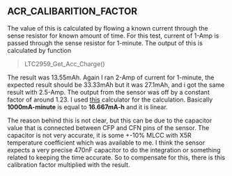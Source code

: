 ## ACR_CALIBARITION_FACTOR
The value of this is calculated by flowing a known current through the sense resistor for known amount of time.
For this test, current of 1-Amp is passed through the sense resistor for 1-minute. The output of this is calculated by function
> LTC2959_Get_Acc_Charge()

The result was 13.55mAh. Again I ran 2-Amp of current for 1-minute, the expected result should be 33.33mAh but it was 27.1mAh,
and i got the same result with 2.5-Amp. The output from the sensor was off by a constant factor of around 1.23.
I used [this](https://mathda.com/convert/electriccharge/milliampere-min-to-milliampere-hour) calculator for the calculation.
Basically **1000mA-minute** is equal to **16.667mA-h** and it is linear.

The reason behind this is not clear, but this can be due to the capacitor value that is connected
between CFP and CFN pins of the sensor. The capacitor is not very accurate, it is some +-10% MLCC with X5R temperature coefficient
which was available to me. I think the sensor expects a very precise 470nF capacitor to do the integration or something related
to keeping the time accurate. So to compensate for this, there is this calibration factor multiplied with the result. 